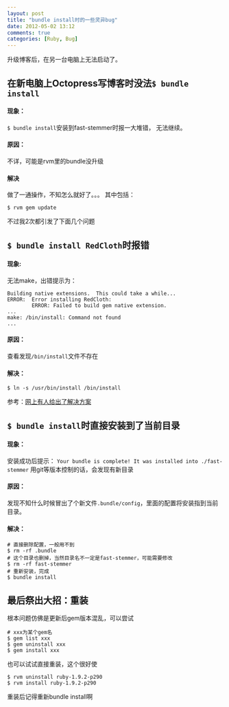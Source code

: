 ```yaml
---
layout: post
title: "bundle install时的一些灵异bug"
date: 2012-05-02 13:12
comments: true
categories: [Ruby, Bug]
---
```

升级博客后，在另一台电脑上无法启动了。

## 在新电脑上Octopress写博客时没法`$ bundle install`
#### 现象：
`$ bundle install`安装到fast-stemmer时报一大堆错，
无法继续。
#### 原因：
不详，可能是rvm里的bundle没升级
#### 解决
做了一通操作，不知怎么就好了。。。
其中包括：
```
$ rvm gem update
```
不过我2次都引发了下面几个问题

<!--more-->

## `$ bundle install RedCloth`时报错
#### 现象:
无法make，出错提示为：
```
Building native extensions.  This could take a while...
ERROR:  Error installing RedCloth:
        ERROR: Failed to build gem native extension.
...
make: /bin/install: Command not found
...
```
#### 原因：
查看发现`/bin/install`文件不存在
#### 解决：
```
$ ln -s /usr/bin/install /bin/install
```
参考：[网上有人给出了解决方案](http://jgarber.lighthouseapp.com/projects/13054/tickets/245)


## `$ bundle install`时直接安装到了当前目录  
#### 现象：
安装成功后提示：
`Your bundle is complete! It was installed into ./fast-stemmer`
用git等版本控制的话，会发现有新目录
#### 原因：
发现不知什么时候冒出了个新文件`.bundle/config`，里面的配置将安装指到当前目录。
#### 解决：
```
# 直接删除配置，一般用不到
$ rm -rf .bundle
# 这个目录也删掉，当然目录名不一定是fast-stemmer，可能需要修改
$ rm -rf fast-stemmer
# 重新安装，完成
$ bundle install
```

## 最后祭出大招：重装
根本问题仿佛是更新后gem版本混乱，可以尝试

```
# xxx为某个gem名
$ gem list xxx
$ gem uninstall xxx
$ gem install xxx
```

也可以试试直接重装，这个很好使
```
$ rvm uninstall ruby-1.9.2-p290
$ rvm install ruby-1.9.2-p290
```
重装后记得重新bundle install啊
